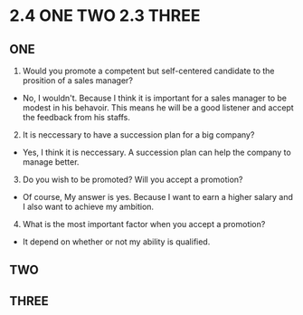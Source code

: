 # 2.4 ONE TWO 2.3 THREE


## ONE

1. Would you promote a competent but self-centered candidate to the prosition of a sales manager?

- No, I wouldn't. Because I think it is important for a sales manager to be modest in his behavoir. This means he will be a good listener and accept the feedback from his staffs.

2. It is neccessary to have a succession plan for a big company?

- Yes, I think it is neccessary. A succession plan can help the company to manage better.

3. Do you wish to be promoted? Will you accept a promotion?

- Of course, My answer is yes. Because I want to earn a higher salary and I also want to achieve my ambition.

4. What is the most important factor when you accept a promotion?
- It depend on whether or not my ability is qualified.

## TWO

## THREE